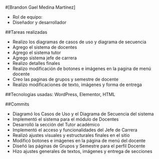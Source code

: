 #[Brandon Gael Medina Martínez]
- Rol de equipo:
- Diseñador y desarrollador

##Tareas realizadas
- Realizo los diagramas de casos de uso y diagrama de secuencia
- Agrego el sistema de docentes
- Agrego el sistema tutor
- Agrego sistema jefe de carrera
- Realizo detalles finales
- Realizo modificación de botones e imágenes en la pagina de menú docente
- Creo las paginas de grupos y semestre de docente
- Realizo modificaciones de texto, imágenes y forma de entrega
  
##Tecnologías usadas: WordPress, Elementor, HTML

##Commits
- Diagramó los Casos de Uso y el Diagrama de Secuencia del sistema
- Implementó el sistema para el módulo de Docentes
- Desarrolló la sección del Tutor académico
- Implementó el acceso y funcionalidades del Jefe de Carrera
- Realizó ajustes visuales y estructurales finales en el sitio
- Modificó botones e imágenes en la página de menú del docente
- Diseñó las páginas de Grupos y Semestre para el perfil Docente
- Hizo ajustes generales de textos, imágenes y entrega de secciones
